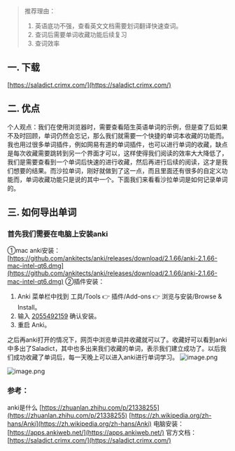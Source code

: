 > 推荐理由：
> 1. 英语底功不强，查看英文文档需要划词翻译快速查词。
> 2. 查词后需要单词收藏功能后续复习
> 3. 查词效率


## 一. 下载
[https://saladict.crimx.com/](https://saladict.crimx.com/)
## 二. 优点
个人观点：我们在使用浏览器时，需要查看陌生英语单词的示例，但是查了后如果不及时回顾，单词仍然会忘记，那么我们就需要一个快捷的单词本收藏的功能而。我也用过很多单词插件，例如网易有道的单词插件，也可以进行单词的收藏，缺点是每次收藏需要跳转到另一个界面才可以，这样使得我们阅读的效率大大降低了，我们是需要查看到一个单词后快速的进行收藏，然后再进行后续的阅读，这才是我们想要的结果。而沙拉单词，刚好就做到了这一点，而且里面还有很多的自定义功能而，单词收藏功能只是说的其中一个。下面我们来看看沙拉单词是如何记录单词的。
## 三. 如何导出单词
### 首先我们需要在电脑上安装anki
①mac anki安装：[https://github.com/ankitects/anki/releases/download/2.1.66/anki-2.1.66-mac-intel-qt6.dmg](https://github.com/ankitects/anki/releases/download/2.1.66/anki-2.1.66-mac-intel-qt6.dmg)
②插件安装：

1. Anki 菜单栏中找到 工具/Tools 👉 插件/Add-ons 👉 浏览与安装/Browse & Install。
2. 输入 [2055492159](https://ankiweb.net/shared/info/2055492159) 确认安装。
3. 重启 Anki。

之后再anki打开的情况下，网页中浏览单词并收藏就可以了。收藏好可以看到anki中多出了Saladict，其中也多出来我们收藏的单词，表示我们建立成功了。以后我们成功收藏了单词后，每一天晚上可以进入anki进行单词学习。
![image.png](https://cdn.nlark.com/yuque/0/2023/png/29475739/1696569873172-d44da985-6bf8-484e-8f7d-cbf206779db3.png#averageHue=%23e6e5e5&clientId=u47c1cff4-429b-4&from=paste&height=756&id=u84789dbe&originHeight=1512&originWidth=2618&originalType=binary&ratio=2&rotation=0&showTitle=false&size=501643&status=done&style=none&taskId=u2eb8f291-ae6c-4e6f-94a5-e2ebd0c5e91&title=&width=1309)

![image.png](https://cdn.nlark.com/yuque/0/2023/png/29475739/1696569895496-8ffbe9a4-6b00-42a8-abdc-dd614d2b9ca2.png#averageHue=%23f2f1f1&clientId=u47c1cff4-429b-4&from=paste&height=598&id=ub01b2599&originHeight=1196&originWidth=1334&originalType=binary&ratio=2&rotation=0&showTitle=false&size=98467&status=done&style=none&taskId=u7455d1ca-c7cd-4b41-b5bf-432eb1cbed1&title=&width=667)

### 参考：
anki是什么
[https://zhuanlan.zhihu.com/p/21338255](https://zhuanlan.zhihu.com/p/21338255)
[https://zh.wikipedia.org/zh-hans/Anki](https://zh.wikipedia.org/zh-hans/Anki)
电脑安装：
[https://apps.ankiweb.net/](https://apps.ankiweb.net/)
官方文档：
[https://saladict.crimx.com/](https://saladict.crimx.com/)

